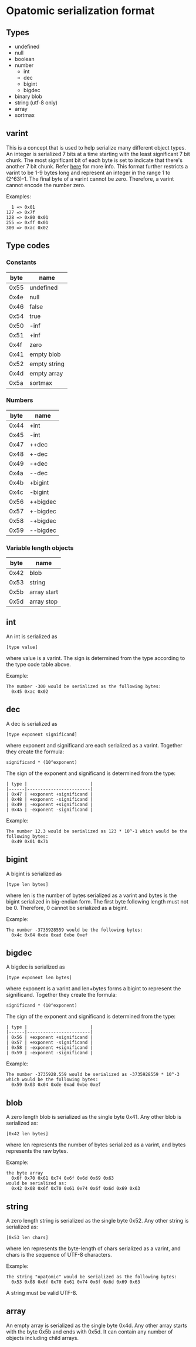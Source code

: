 # Opatomic serialization format

## Types
 - undefined
 - null
 - boolean
 - number
   - int
   - dec
   - bigint
   - bigdec
 - binary blob
 - string (utf-8 only)
 - array
 - sortmax

## varint

This is a concept that is used to help serialize many different object types. An integer is serialized
7 bits at a time starting with the least significant 7 bit chunk. The most significant bit of each byte
is set to indicate that there's another 7 bit chunk.
Refer [here](https://github.com/multiformats/unsigned-varint) for more info. This format further restricts
a varint to be 1-9 bytes long and represent an integer in the range 1 to (2^63)-1. The final byte
of a varint cannot be zero. Therefore, a varint cannot encode the number zero.

Examples:

      1 => 0x01
    127 => 0x7f
    128 => 0x80 0x01
    255 => 0xff 0x01
    300 => 0xac 0x02

## Type codes

### Constants

| byte | name         |
|------|--------------|
| 0x55 | undefined    |
| 0x4e | null         |
| 0x46 | false        |
| 0x54 | true         |
| 0x50 | -inf         |
| 0x51 | +inf         |
| 0x4f | zero         |
| 0x41 | empty blob   |
| 0x52 | empty string |
| 0x4d | empty array  |
| 0x5a | sortmax      |

### Numbers

| byte | name        |
|------|-------------|
| 0x44 | +int        |
| 0x45 | -int        |
| 0x47 | ++dec       |
| 0x48 | +-dec       |
| 0x49 | -+dec       |
| 0x4a | --dec       |
| 0x4b | +bigint     |
| 0x4c | -bigint     |
| 0x56 | ++bigdec    |
| 0x57 | +-bigdec    |
| 0x58 | -+bigdec    |
| 0x59 | --bigdec    |

### Variable length objects

| byte | name        |
|------|-------------|
| 0x42 | blob        |
| 0x53 | string      |
| 0x5b | array start |
| 0x5d | array stop  |

## int

An int is serialized as

    [type value]

where value is a varint. The sign is determined from the type according to the type code table above.

Example:

    The number -300 would be serialized as the following bytes:
      0x45 0xac 0x02

## dec

A dec is serialized as

    [type exponent significand]

where exponent and significand are each serialized as a varint. Together they create the formula:

    significand * (10^exponent)

The sign of the exponent and significand is determined from the type:

    | type |                        |
    |------|------------------------|
    | 0x47 | +exponent +significand |
    | 0x48 | +exponent -significand |
    | 0x49 | -exponent +significand |
    | 0x4a | -exponent -significand |

Example:

    The number 12.3 would be serialized as 123 * 10^-1 which would be the following bytes:
      0x49 0x01 0x7b

## bigint

A bigint is serialized as

    [type len bytes]

where len is the number of bytes serialized as a varint and bytes is the bigint serialized in big-endian form. The first byte
following length must not be 0. Therefore, 0 cannot be serialized as a bigint.

Example:

    The number -3735928559 would be the following bytes:
      0x4c 0x04 0xde 0xad 0xbe 0xef

## bigdec

A bigdec is serialized as

    [type exponent len bytes]

where exponent is a varint and len+bytes forms a bigint to represent the significand. Together they create the formula:

    significand * (10^exponent)

The sign of the exponent and significand is determined from the type:

    | type |                        |
    |------|------------------------|
    | 0x56 | +exponent +significand |
    | 0x57 | +exponent -significand |
    | 0x58 | -exponent +significand |
    | 0x59 | -exponent -significand |

Example:

    The number -3735928.559 would be serialized as -3735928559 * 10^-3 which would be the following bytes:
      0x59 0x03 0x04 0xde 0xad 0xbe 0xef


## blob

A zero length blob is serialized as the single byte 0x41. Any other blob is serialized as:

    [0x42 len bytes]

where len represents the number of bytes serialized as a varint, and bytes represents the raw bytes.

Example:

    the byte array
      0x6f 0x70 0x61 0x74 0x6f 0x6d 0x69 0x63
    would be serialized as:
      0x42 0x08 0x6f 0x70 0x61 0x74 0x6f 0x6d 0x69 0x63

## string

A zero length string is serialized as the single byte 0x52. Any other string is serialized as:

    [0x53 len chars]

where len represents the byte-length of chars serialized as a varint, and chars is the sequence of UTF-8 characters.

Example:

    The string "opatomic" would be serialized as the following bytes:
      0x53 0x08 0x6f 0x70 0x61 0x74 0x6f 0x6d 0x69 0x63

A string must be valid UTF-8.

## array

An empty array is serialized as the single byte 0x4d. Any other array starts with the byte 0x5b
and ends with 0x5d. It can contain any number of objects including child arrays.



